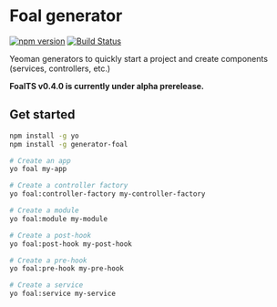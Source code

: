 # Foal generator

[![npm version](https://badge.fury.io/js/generator-foal.svg)](https://badge.fury.io/js/generator-foal)
[![Build Status](https://travis-ci.org/FoalTS/generator-foal.svg?branch=add-travis)](https://travis-ci.org/FoalTS/generator-foal)

Yeoman generators to quickly start a project and create components (services, controllers, etc.)

**FoalTS v0.4.0 is currently under alpha prerelease.**

## Get started

```sh
npm install -g yo
npm install -g generator-foal
```

```sh
# Create an app
yo foal my-app

# Create a controller factory
yo foal:controller-factory my-controller-factory

# Create a module
yo foal:module my-module

# Create a post-hook
yo foal:post-hook my-post-hook

# Create a pre-hook
yo foal:pre-hook my-pre-hook

# Create a service
yo foal:service my-service
```
